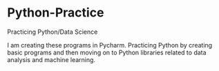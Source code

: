 # Python-Practice
Practicing Python/Data Science

I am creating these programs in Pycharm.
Practicing Python by creating basic programs and then moving on to Python libraries related to data analysis and machine learning.
